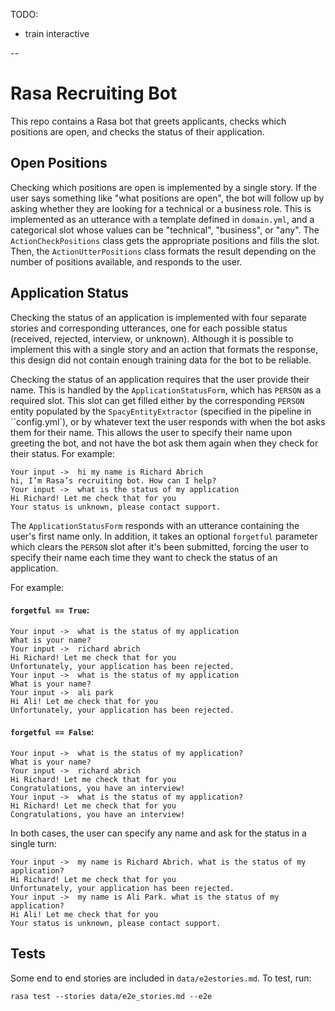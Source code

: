 TODO:
- train interactive

--

# Rasa Recruiting Bot

This repo contains a Rasa bot that greets applicants, checks which
positions are open, and checks the status of their application.

## Open Positions

Checking which positions are open is implemented by a single story.
If the user says something like "what positions are open", the
bot will follow up by asking whether they are looking for a technical
or a business role. This is implemented as an utterance with a template
defined in `domain.yml`, and a categorical slot whose values can be
"technical", "business", or "any". The `ActionCheckPositions` class
gets the appropriate positions and fills the slot. Then, the
`ActionUtterPositions` class formats the result depending on the number
of positions available, and responds to the user.

## Application Status

Checking the status of an application is implemented with four separate
stories and corresponding utterances, one for each possible status (received,
rejected, interview, or unknown). Although it is possible to implement this
with a single story and an action that formats the response, this design
did not contain enough training data for the bot to be reliable.

Checking the status of an application requires that the user provide their
name. This is handled by the `ApplicationStatusForm`, which has `PERSON` as
a required slot.  This slot can get filled either by the corresponding `PERSON`
entity populated by the `SpacyEntityExtractor` (specified in the pipeline in
``config.yml`), or by whatever text the user responds with when the bot asks
them for their name. This allows the user to specify their name upon greeting
the bot, and not have the bot ask them again when they check for their status.
For example:

```
Your input ->  hi my name is Richard Abrich
hi, I’m Rasa’s recruiting bot. How can I help?
Your input ->  what is the status of my application
Hi Richard! Let me check that for you
Your status is unknown, please contact support.
```

The `ApplicationStatusForm` responds with an utterance containing the user's
first name only. In addition, it takes an optional `forgetful` parameter which
clears the `PERSON` slot after it's been submitted, forcing the user to specify
their name each time they want to check the status of an application.

For example:

#### `forgetful == True`:

```
Your input ->  what is the status of my application
What is your name?
Your input ->  richard abrich
Hi Richard! Let me check that for you
Unfortunately, your application has been rejected.
Your input ->  what is the status of my application
What is your name?
Your input ->  ali park
Hi Ali! Let me check that for you
Unfortunately, your application has been rejected.
```

#### `forgetful == False`:

```
Your input ->  what is the status of my application?
What is your name?
Your input ->  richard abrich
Hi Richard! Let me check that for you
Congratulations, you have an interview!
Your input ->  what is the status of my application?
Hi Richard! Let me check that for you
Congratulations, you have an interview!
```

In both cases, the user can specify any name and ask for the status in a single
turn:

```
Your input ->  my name is Richard Abrich. what is the status of my application?
Hi Richard! Let me check that for you
Unfortunately, your application has been rejected.
Your input ->  my name is Ali Park. what is the status of my application?
Hi Ali! Let me check that for you
Your status is unknown, please contact support.
```

## Tests

Some end to end stories are included in `data/e2estories.md`. To test, run:

```
rasa test --stories data/e2e_stories.md --e2e
```
